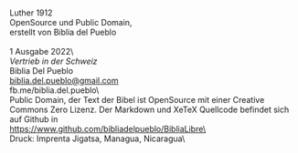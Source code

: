 \
Luther 1912\
OpenSource und Public Domain,\
erstellt von Biblia del Pueblo\
\
1 Ausgabe 2022\ 
\
*Vertrieb in der Schweiz*\
Biblia Del Pueblo\
biblia.del.pueblo@gmail.com\
fb.me/biblia.del.pueblo\ 
\
Public Domain, der Text der Bibel ist OpenSource mit einer Creative Commons Zero Lizenz. Der Markdown und XeTeX Quellcode befindet sich auf Github in\
https://www.github.com/bibliadelpueblo/BibliaLibre\
\
Druck: Imprenta Jigatsa, Managua, Nicaragua\